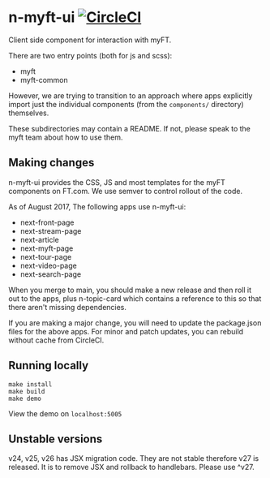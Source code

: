 # n-myft-ui [![CircleCI](https://circleci.com/gh/Financial-Times/n-myft-ui.svg?style=svg)](https://circleci.com/gh/Financial-Times/workflows/n-myft-ui)

Client side component for interaction with myFT.

There are two entry points (both for js and scss):

- myft
- myft-common

However, we are trying to transition to an approach where apps explicitly import just the individual components (from the `components/` directory) themselves.

These subdirectories may contain a README. If not, please speak to the myft team about how to use them.

## Making changes

n-myft-ui provides the CSS, JS and most templates for the myFT components on FT.com. We use semver to control rollout of the code.

As of August 2017, The following apps use n-myft-ui:

- next-front-page
- next-stream-page
- next-article
- next-myft-page
- next-tour-page
- next-video-page
- next-search-page

When you merge to main, you should make a new release and then roll it out to the apps, plus n-topic-card which contains a reference to this so that there aren't missing dependencies.

If you are making a major change, you will need to update the package.json files for the above apps. For minor and patch updates, you can rebuild without cache from CircleCI.

## Running locally

```
make install
make build
make demo
```

View the demo on `localhost:5005`

## Unstable versions

v24, v25, v26 has JSX migration code. They are not stable therefore v27 is released. It is to remove JSX and rollback to handlebars. Please use ^v27.
